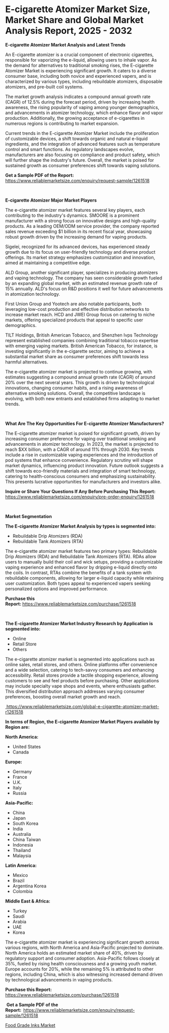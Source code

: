 <p><h1>E-cigarette Atomizer Market Size, Market Share and Global Market Analysis Report, 2025 - 2032</h1></p><p><strong>E-cigarette Atomizer Market Analysis and Latest Trends</strong></p>
<p><p>An E-cigarette atomizer is a crucial component of electronic cigarettes, responsible for vaporizing the e-liquid, allowing users to inhale vapor. As the demand for alternatives to traditional smoking rises, the E-cigarette Atomizer Market is experiencing significant growth. It caters to a diverse consumer base, including both novice and experienced vapers, and is characterized by various types, including rebuildable atomizers, disposable atomizers, and pre-built coil systems.</p><p>The market growth analysis indicates a compound annual growth rate (CAGR) of 12.5% during the forecast period, driven by increasing health awareness, the rising popularity of vaping among younger demographics, and advancements in atomizer technology, which enhance flavor and vapor production. Additionally, the growing acceptance of e-cigarettes in numerous regions is contributing to market expansion.</p><p>Current trends in the E-cigarette Atomizer Market include the proliferation of customizable devices, a shift towards organic and natural e-liquid ingredients, and the integration of advanced features such as temperature control and smart functions. As regulatory landscapes evolve, manufacturers are also focusing on compliance and product safety, which will further shape the industry's future. Overall, the market is poised for sustained growth as consumer preferences shift towards vaping solutions.</p></p>
<p><strong>Get a Sample PDF of the Report:&nbsp;</strong> <a href="https://www.reliablemarketsize.com/enquiry/request-sample/1261518?utm_campaign=2482&utm_medium=2&utm_source=Github&utm_content=ia&utm_term=03042025&utm_id=e-cigarette-atomizer">https://www.reliablemarketsize.com/enquiry/request-sample/1261518</a></p>
<p>&nbsp;</p>
<p><strong>E-cigarette Atomizer Major Market Players</strong></p>
<p><p>The e-cigarette atomizer market features several key players, each contributing to the industry's dynamics. SMOORE is a prominent manufacturer with a strong focus on innovative designs and high-quality products. As a leading OEM/ODM service provider, the company reported sales revenue exceeding $1 billion in its recent fiscal year, showcasing robust growth driven by the increasing demand for vaping products.</p><p>Sigelei, recognized for its advanced devices, has experienced steady growth due to its focus on user-friendly technology and diverse product offerings. Its market strategy emphasizes customization and innovation, aimed at maintaining a competitive edge.</p><p>ALD Group, another significant player, specializes in producing atomizers and vaping technology. The company has seen considerable growth fueled by an expanding global market, with an estimated revenue growth rate of 15% annually. ALD's focus on R&D positions it well for future advancements in atomization technology.</p><p>First Union Group and Yootech are also notable participants, both leveraging low-cost production and effective distribution networks to increase market reach. HCD and JWEI Group focus on catering to niche markets, offering specialized products that appeal to specific user demographics.</p><p>TILT Holdings, British American Tobacco, and Shenzhen Ivps Technology represent established companies combining traditional tobacco expertise with emerging vaping markets. British American Tobacco, for instance, is investing significantly in the e-cigarette sector, aiming to achieve a substantial market share as consumer preferences shift towards less harmful alternatives.</p><p>The e-cigarette atomizer market is projected to continue growing, with estimates suggesting a compound annual growth rate (CAGR) of around 20% over the next several years. This growth is driven by technological innovations, changing consumer habits, and a rising awareness of alternative smoking solutions. Overall, the competitive landscape is evolving, with both new entrants and established firms adapting to market trends.</p></p>
<p>&nbsp;</p>
<p><strong>What Are The Key Opportunities For E-cigarette Atomizer Manufacturers?</strong></p>
<p><p>The E-cigarette atomizer market is poised for significant growth, driven by increasing consumer preference for vaping over traditional smoking and advancements in atomizer technology. In 2023, the market is projected to reach $XX billion, with a CAGR of around 11% through 2030. Key trends include a rise in customizable vaping experiences and the introduction of pod systems that enhance convenience. Regulatory scrutiny will shape market dynamics, influencing product innovation. Future outlook suggests a shift towards eco-friendly materials and integration of smart technology, catering to health-conscious consumers and emphasizing sustainability. This presents lucrative opportunities for manufacturers and investors alike.</p></p>
<p><strong>Inquire or Share Your Questions If Any Before Purchasing This Report:</strong> <a href="https://www.reliablemarketsize.com/enquiry/pre-order-enquiry/1261518?utm_campaign=2482&utm_medium=2&utm_source=Github&utm_content=ia&utm_term=03042025&utm_id=e-cigarette-atomizer">https://www.reliablemarketsize.com/enquiry/pre-order-enquiry/1261518</a></p>
<p>&nbsp;</p>
<p><strong>Market Segmentation</strong></p>
<p><strong>The E-cigarette Atomizer Market Analysis by types is segmented into:</strong></p>
<p><ul><li>Rebuildable Drip Atomizers (RDA)</li><li>Rebuildable Tank Atomizers (RTA)</li></ul></p>
<p><p>The e-cigarette atomizer market features two primary types: Rebuildable Drip Atomizers (RDA) and Rebuildable Tank Atomizers (RTA). RDAs allow users to manually build their coil and wick setups, providing a customizable vaping experience and enhanced flavor by dripping e-liquid directly onto the coils. In contrast, RTAs combine the benefits of a tank system with rebuildable components, allowing for larger e-liquid capacity while retaining user customization. Both types appeal to experienced vapers seeking personalized options and improved performance.</p></p>
<p><strong>Purchase this Report:&nbsp;</strong><a href="https://www.reliablemarketsize.com/purchase/1261518?utm_campaign=2482&utm_medium=2&utm_source=Github&utm_content=ia&utm_term=03042025&utm_id=e-cigarette-atomizer">https://www.reliablemarketsize.com/purchase/1261518</a></p>
<p>&nbsp;</p>
<p><strong>The E-cigarette Atomizer Market Industry Research by Application is segmented into:</strong></p>
<p><ul><li>Online</li><li>Retail Store</li><li>Others</li></ul></p>
<p><p>The e-cigarette atomizer market is segmented into applications such as online sales, retail stores, and others. Online platforms offer convenience and a wide selection, catering to tech-savvy consumers and enhancing accessibility. Retail stores provide a tactile shopping experience, allowing customers to see and feel products before purchasing. Other applications may include specialty vape shops and events, where enthusiasts gather. This diversified distribution approach addresses varying consumer preferences, boosting overall market growth and reach.</p></p>
<p><a href="https://www.reliablemarketsize.com/global-e-cigarette-atomizer-market-r1261518?utm_campaign=2482&utm_medium=2&utm_source=Github&utm_content=ia&utm_term=03042025&utm_id=e-cigarette-atomizer">&nbsp;https://www.reliablemarketsize.com/global-e-cigarette-atomizer-market-r1261518</a></p>
<p><strong>In terms of Region, the E-cigarette Atomizer Market Players available by Region are:</strong></p>
<p>
    <p> <strong> North America: </strong>
        <ul>
            <li>United States</li>
            <li>Canada</li>
        </ul>
        </p> 
    <p> <strong> Europe: </strong>
        <ul>
            <li>Germany</li>
            <li>France</li>
            <li>U.K.</li>
            <li>Italy</li>
            <li>Russia</li>
        </ul>
        </p> 
    <p> <strong> Asia-Pacific: </strong>
        <ul>
            <li>China</li>
            <li>Japan</li>
            <li>South Korea</li>
            <li>India</li>
            <li>Australia</li>
            <li>China Taiwan</li>
            <li>Indonesia</li>
            <li>Thailand</li>
            <li>Malaysia</li>
        </ul>
        </p> 
    <p> <strong> Latin America: </strong>
        <ul>
            <li>Mexico</li>
            <li>Brazil</li>
            <li>Argentina Korea</li>
            <li>Colombia</li>
        </ul>
        </p> 
    <p> <strong> Middle East & Africa: </strong>
        <ul>
            <li>Turkey</li>
            <li>Saudi</li>
            <li>Arabia</li>
            <li>UAE</li>
            <li>Korea</li>
        </ul>
    </p>
    </p>
<p><p>The e-cigarette atomizer market is experiencing significant growth across various regions, with North America and Asia-Pacific projected to dominate. North America holds an estimated market share of 40%, driven by regulatory support and consumer adoption. Asia-Pacific follows closely at 35%, fueled by rising health consciousness and a growing youth market. Europe accounts for 20%, while the remaining 5% is attributed to other regions, including China, which is also witnessing increased demand driven by technological advancements in vaping products.</p></p>
<p><strong>Purchase this Report: </strong><a href="https://www.reliablemarketsize.com/purchase/1261518?utm_campaign=2482&utm_medium=2&utm_source=Github&utm_content=ia&utm_term=03042025&utm_id=e-cigarette-atomizer">https://www.reliablemarketsize.com/purchase/1261518</a></p>
<p>&nbsp;<strong>Get a Sample PDF of the Report:&nbsp;&nbsp;</strong><a href="https://www.reliablemarketsize.com/enquiry/request-sample/1261518?utm_campaign=2482&utm_medium=2&utm_source=Github&utm_content=ia&utm_term=03042025&utm_id=e-cigarette-atomizer">https://www.reliablemarketsize.com/enquiry/request-sample/1261518</a></p>
<p><strong></strong></p>
<p><p><a href="https://github.com/hartsockdonnette82/Market-Research-Report-List-1/blob/main/food-grade-inks-market.md?utm_campaign=2482&utm_medium=2&utm_source=Github&utm_content=ia&utm_term=03042025&utm_id=e-cigarette-atomizer">Food Grade Inks Market</a></p></p>